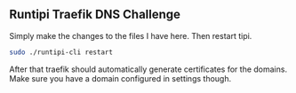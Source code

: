 ## Runtipi Traefik DNS Challenge

Simply make the changes to the files I have here. Then restart tipi.

```Bash
sudo ./runtipi-cli restart
```

After that traefik should automatically generate certificates for the domains. Make sure you have a domain configured in settings though.
